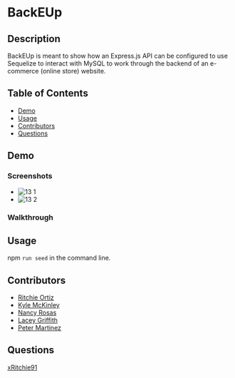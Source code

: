 # BackEUp
## Description
BackEUp is meant to show how an Express.js API can be configured to use Sequelize to interact with MySQL to work through the backend of an e-commerce (online store) website. 

## Table of Contents
- [Demo](#Demo)
- [Usage](#Usage)
- [Contributors](#Contributors)
- [Questions](#Questions)

## Demo
### Screenshots
- ![13 1](https://user-images.githubusercontent.com/74946954/126909914-639444ff-6816-4aa9-ac74-3b1d7e3386d4.png)
- ![13 2](https://user-images.githubusercontent.com/74946954/126909916-a97935a4-c0d1-47e2-aeb4-3b1ce6cc1172.png)

### Walkthrough

## Usage
npm `run seed` in the command line.

## Contributors
- [Ritchie Ortiz](https://www.github.com/xRitchie91)
- [Kyle McKinley](https://www.github.com/kjmckinley)
- [Nancy Rosas](https://www.github.com/nancyrosas0)
- [Lacey Griffith](https://www.github.com/lacey-griffith)
- [Peter Martinez](https://www.github.com/Pmarti53)

## Questions
[xRitchie91](https://www.github.com/xRitchie91)
